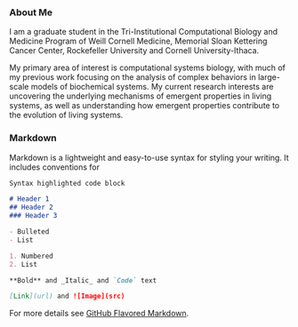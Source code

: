 ### About Me

I am a graduate student in the Tri-Institutional Computational Biology and Medicine Program of Weill Cornell Medicine, Memorial Sloan Kettering Cancer Center, Rockefeller University and Cornell University-Ithaca. 

My primary area of interest is computational systems biology, with much of my previous work focusing on the analysis of complex behaviors in large-scale models of biochemical systems. My current research interests are uncovering the underlying mechanisms of emergent properties in living systems, as well as understanding how emergent properties contribute to the evolution of living systems.





### Markdown

Markdown is a lightweight and easy-to-use syntax for styling your writing. It includes conventions for

```markdown
Syntax highlighted code block

# Header 1
## Header 2
### Header 3

- Bulleted
- List

1. Numbered
2. List

**Bold** and _Italic_ and `Code` text

[Link](url) and ![Image](src)
```

For more details see [GitHub Flavored Markdown](https://guides.github.com/features/mastering-markdown/).
